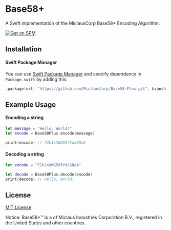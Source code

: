 # Base58+

A Swift implementation of the MiclausCorp Base58+ Encoding Algorithm.

[![Get on SPM](https://img.shields.io/badge/Available%20on-Swift%20Package%20Manager-orange?logo=swift)](#installation)

## Installation
#### Swift Package Manager

You can use [Swift Package Manager](https://swift.org/package-manager/) and specify dependency in `Package.swift` by adding this:
```swift
.package(url: "https://github.com/MiclausCorp/Base58-Plus.git", branch: "master")
```

## Example Usage
#### Encoding a string
```swift
let message = "Hello, World!"
let encode = Base58Plus.encode(message)

print(encode) // 72k1xXWG59fYdzSNoA
```

#### Decoding a string
```swift
let encode = "72k1xXWG59fYdzSNoA"

let decode = Base58Plus.decode(encode)
print(decode) // Hello, World!
```

## License
[MIT License](LICENSE)

Notice: Base58+™ is a of Miclaus Industries Corporation B.V., registered in the United States and other countries.
